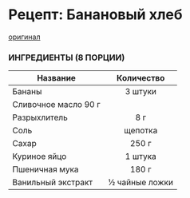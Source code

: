 
# Рецепт: Банановый хлеб
[оригинал](https://eda.ru/recepty/vypechka-deserty/bananovyy-hleb-104302)

### ИНГРЕДИЕНТЫ (8 ПОРЦИИ)

| Название        	| Количество    |
| -------------   	|:-------------:|
|Бананы| 3 штуки|
|Сливочное масло 90 г|
|Разрыхлитель| 8 г|
|Соль| щепотка|
|Сахар| 250 г|
|Куриное яйцо| 1 штука|
|Пшеничная мука |180 г|
|Ванильный экстракт| ½ чайные ложки|

